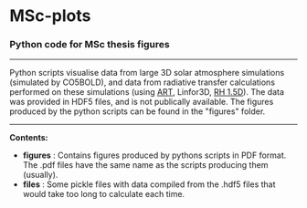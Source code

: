 # MSc-plots

### Python code for MSc thesis figures

---

Python scripts visualise data from large 3D solar atmosphere simulations (simulated by CO5BOLD), and data from radiative transfer calculations performed on these simulations (using [ART](https://github.com/SolarAlma/ART), Linfor3D, [RH 1.5D](https://github.com/ITA-Solar/rh)). The data was provided in HDF5 files, and is not publically available. The figures produced by the python scripts can be found in the "figures" folder.

---

**Contents:**

- **figures** : Contains figures produced by pythons scripts in PDF format. The .pdf files have the same name as the scripts producing them (usually).
- **files** : Some pickle files with data compiled from the .hdf5 files that would take too long to calculate each time. 

